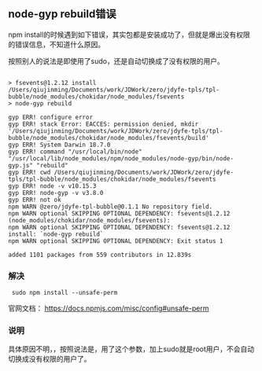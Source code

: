 ## node-gyp rebuild错误



npm install的时候遇到如下错误，其实包都是安装成功了，但就是爆出没有权限的错误信息，不知道什么原因。

按照别人的说法是即使用了sudo，还是自动切换成了没有权限的用户。

```

> fsevents@1.2.12 install /Users/qiujinming/Documents/work/JDWork/zero/jdyfe-tpls/tpl-bubble/node_modules/chokidar/node_modules/fsevents
> node-gyp rebuild

gyp ERR! configure error 
gyp ERR! stack Error: EACCES: permission denied, mkdir '/Users/qiujinming/Documents/work/JDWork/zero/jdyfe-tpls/tpl-bubble/node_modules/chokidar/node_modules/fsevents/build'
gyp ERR! System Darwin 18.7.0
gyp ERR! command "/usr/local/bin/node" "/usr/local/lib/node_modules/npm/node_modules/node-gyp/bin/node-gyp.js" "rebuild"
gyp ERR! cwd /Users/qiujinming/Documents/work/JDWork/zero/jdyfe-tpls/tpl-bubble/node_modules/chokidar/node_modules/fsevents
gyp ERR! node -v v10.15.3
gyp ERR! node-gyp -v v3.8.0
gyp ERR! not ok 
npm WARN @zero/jdyfe-tpl-bubble@0.1.1 No repository field.
npm WARN optional SKIPPING OPTIONAL DEPENDENCY: fsevents@1.2.12 (node_modules/chokidar/node_modules/fsevents):
npm WARN optional SKIPPING OPTIONAL DEPENDENCY: fsevents@1.2.12 install: `node-gyp rebuild`
npm WARN optional SKIPPING OPTIONAL DEPENDENCY: Exit status 1

added 1101 packages from 559 contributors in 12.839s
```



### 解决

```
 sudo npm install --unsafe-perm
```

官网文档： https://docs.npmjs.com/misc/config#unsafe-perm



### 说明

具体原因不明，，按照说法是，用了这个参数，加上sudo就是root用户，不会自动切换成没有权限的用户了。